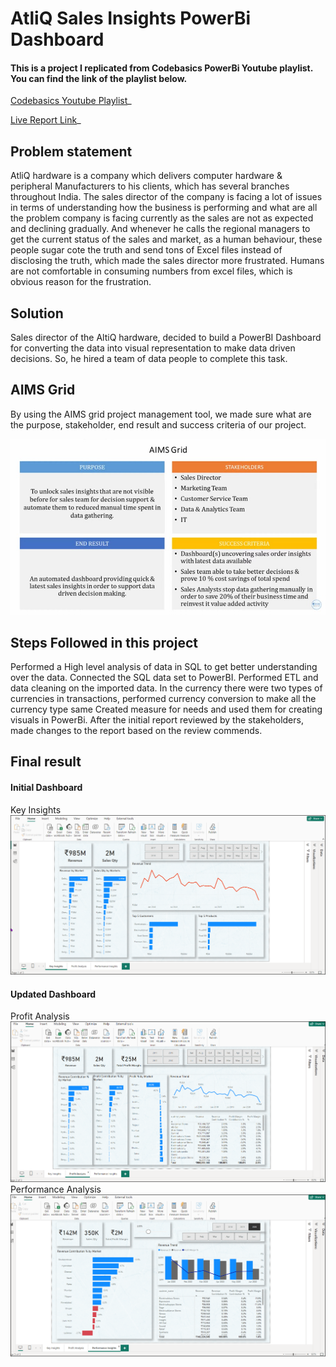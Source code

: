 # AtliQ Sales Insights PowerBi Dashboard
#### This is a project I replicated from Codebasics PowerBi Youtube playlist. You can find the link of the playlist below.

[Codebasics Youtube Playlist](https://www.youtube.com/watch?v=hhZ62IlTxYs&list=PLeo1K3hjS3uva8pk1FI3iK9kCOKQdz1I9&ab_channel=codebasics)_ 

[Live Report Link](https://www.youtube.com/watch?v=hhZ62IlTxYs&list=PLeo1K3hjS3uva8pk1FI3iK9kCOKQdz1I9&ab_channel=codebasics)_ 

## Problem statement
AtliQ hardware is a company which delivers computer hardware & peripheral Manufacturers to his clients, which has several branches throughout India. The sales director of the company is facing a lot of issues in terms of understanding how the business is performing and what are all the problem company is facing currently as the sales are not as expected and declining gradually. And whenever he calls the regional managers to get the current status of the sales and market, as a human behaviour, these people sugar cote the truth and send tons of Excel files instead of disclosing the truth, which made the sales director more frustrated. Humans are not comfortable in consuming numbers from excel files, which is obvious reason for the frustration.

## Solution
Sales director of the AltiQ hardware, decided to build a PowerBI Dashboard for converting the data into visual representation to make data driven decisions. So, he hired a team of data people to complete this task.

## AIMS Grid
By using the AIMS grid project management tool, we made sure what are the purpose, stakeholder, end result and success criteria of our project.


![AIMS GRID](https://github.com/alisyedakkas/AtliQ_Sales_Insigths_PowerBi/blob/main/Photos/AIMS.jpg)


## Steps Followed in this project
Performed a High level analysis of data in SQL to get better understanding over the data.
Connected the SQL data set to PowerBI.
Performed ETL and data cleaning on the imported data.
In the currency there were two types of currencies in transactions, performed currency conversion to make all the currency type same
Created measure for needs and used them for creating visuals in PowerBi.
After the initial report reviewed by the stakeholders, made changes to the report based on the review commends.


## Final result
#### Initial Dashboard

Key Insights
![Key Insights](https://github.com/alisyedakkas/AtliQ_Sales_Insigths_PowerBi/blob/main/Photos/Dashboard/Initial%20Dashboard_Key%20Insights.png)

#### Updated Dashboard
Profit Analysis
![Profit Analysis](https://github.com/alisyedakkas/AtliQ_Sales_Insigths_PowerBi/blob/main/Photos/Dashboard/Final%20Dashboard_Profit%20Analysis.png)
Performance Analysis
![Performance Analysis](https://github.com/alisyedakkas/AtliQ_Sales_Insigths_PowerBi/blob/main/Photos/Dashboard/Final%20Dashboard_Performance%20Analysis.png)
